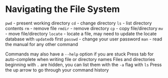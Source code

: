 # Navigating the File System
`pwd` - present working directory
`cd` - change directory
`ls` - list directory contents
`rm` - remove file
`rmdir` - remove directory
`cp` - copy file/directory
`mv` - move file/directory
`locate` - locate a file, may need to update the locate database with `updatedb` first
`passwd` - change your user password
`man` - read the manual for any other command

Commands may also have a `--help` option if you are stuck
Press tab for auto-complete when writing file or directory names
Files and directories beginning with `.` are hidden, you can list them with the `-a` flag with `ls`
Press the up arrow to go through your command history
